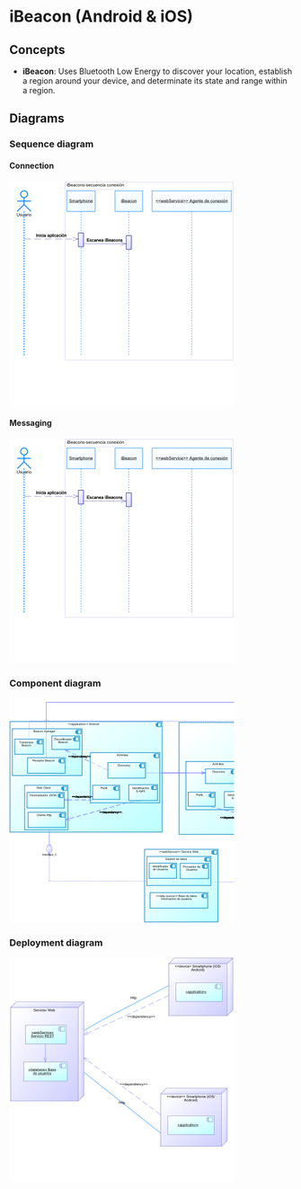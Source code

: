 # iBeacon (Android & iOS)

## Concepts

- __iBeacon__: Uses Bluetooth Low Energy to discover your location, establish a region around your device, and determinate its state and range within a region.

## Diagrams

### Sequence diagram

#### Connection

![alt tag](https://raw.githubusercontent.com/Bruno125/Demo-iBeacon/master/Documentation/Sequence%20Diagram%20(Connection).png)

#### Messaging

![alt tag](https://raw.githubusercontent.com/Bruno125/Demo-iBeacon/master/Documentation/Sequence%20Diagram%20(Connection).png)

### Component diagram

![alt tag](https://raw.githubusercontent.com/Bruno125/Demo-iBeacon/master/Documentation/Components%20Diagram.png)

### Deployment diagram

![alt tag](https://raw.githubusercontent.com/Bruno125/Demo-iBeacon/master/Documentation/Deployment%20Diagram.png)
